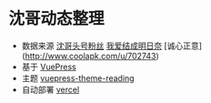 # 沈哥动态整理

- 数据来源 [沈哥头号粉丝](http://www.coolapk.com/u/4124347) [我爱结成明日奈](http://www.coolapk.com/u/1772977) [诚心正意] (http://www.coolapk.com/u/702743)
- 基于 [VuePress](https://vuepress.vuejs.org/)
- 主题 [vuepress-theme-reading](https://github.com/okarin1/vuepress-theme-reading)
- 自动部署 [vercel](https://vercel.com/)

